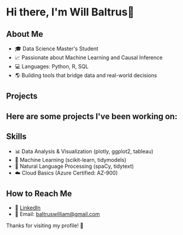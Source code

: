 # Hi there, I'm Will Baltrus👋

## About Me
- 🎓 Data Science Master's Student
- 📈 Passionate about Machine Learning and Causal Inference
- 💻 Languages: Python, R, SQL
- 🌎 Building tools that bridge data and real-world decisions

## Projects
Here are some projects I've been working on:
- 


## Skills
- 📊 Data Analysis & Visualization (plotly, ggplot2, tableau)
- 🤖 Machine Learning (scikit-learn, tidymodels)
- 🔎 Natural Language Processing (spaCy, tidytext)
- ☁️ Cloud Basics (Azure Certified: AZ-900)

## How to Reach Me
- 💼 [LinkedIn]([https://linkedin.com/in/your-linkedin/](https://www.linkedin.com/in/will-baltrus-6428b2206/))
- 📧 Email: baltruswilliam@gmail.com

Thanks for visiting my profile! 🚀

